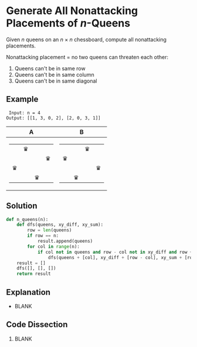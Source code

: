 # Generate All Nonattacking Placements of _n_-Queens
Given _n_ queens on an _n_ &times; _n_ chessboard, compute all nonattacking placements.

Nonattacking placement = no two queens can threaten each other:
1. Queens can't be in same row
2. Queens can't be in same column
3. Queens can't be in same diagonal

## Example
```
 Input: n = 4
Output: [[1, 3, 0, 2], [2, 0, 3, 1]]
```

| A | B |
|---|---|
|<table><tr><td></td><td>&#9819;</td><td></td><td></td></tr><tr><td></td><td></td><td></td><td>&#9819;</td></tr><tr><td>&#9819;</td><td></td><td></td><td></td></tr><tr><td></td><td></td><td>&#9819;</td><td></td></tr></table>|<table><tr><td></td><td></td><td>&#9819;</td><td></td></tr><tr><td>&#9819;</td><td></td><td></td><td></td></tr><tr><td></td><td></td><td></td><td>&#9819;</td></tr><tr><td></td><td>&#9819;</td><td></td><td></td></tr></table>|

## Solution
```python
def n_queens(n):
    def dfs(queens, xy_diff, xy_sum):
        row = len(queens)
        if row == n:
            result.append(queens)
        for col in range(n):
            if col not in queens and row - col not in xy_diff and row + col not in xy_sum:
                dfs(queens + [col], xy_diff + [row - col], xy_sum + [row + col])
    result = []
    dfs([], [], [])
    return result
```

## Explanation
* BLANK

## Code Dissection
1. BLANK